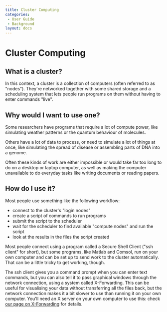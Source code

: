 ```yaml
---
title: Cluster Computing
categories:
 - User Guide
 - Background
layout: docs
---
```


# Cluster Computing

## What is a cluster?

In this context, a cluster is a collection of computers (often referred to as "nodes"). 
They're networked together with some shared storage and a scheduling system that lets people 
run programs on them without having to enter commands "live".

## Why would I want to use one?

Some researchers have programs that require a lot of compute power, like simulating weather patterns or the quantum behaviour of molecules.

Others have a lot of data to process, or need to simulate a lot of things at once, like simulating the spread of disease or assembling parts of DNA into a genome.

Often these kinds of work are either impossible or would take far too long to do on a desktop or laptop computer, as well as making the computer unavailable to do everyday tasks like writing documents or reading papers.

## How do I use it?

Most people use something like the following workflow:

 - connect to the cluster's "login nodes"
 - create a script of commands to run programs
 - submit the script to the scheduler
 - wait for the scheduler to find available "compute nodes" and run the script
 - look at the results in the files the script created

Most people connect using a program called a Secure Shell Client ("ssh client" for short), but some
programs, like Matlab and Comsol, run on your own computer and can be set up to send work to the cluster automatically. 
That can be a little tricky to get working, though.

The ssh client gives you a command prompt when you can enter text commands, but you can also tell it to 
pass graphical windows through the network connection, using a system called X-Forwarding.
This can be useful for visualising your data without transferring all the files back, but the network
 connection makes it a bit slower to use than running it on your own computer.
You'll need an X server on your own computer to use this: check [our page on X-Forwarding](Wiki_Export/X-Forwarding.md) for details.


